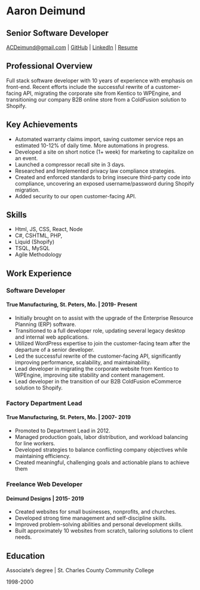 # Aaron Deimund

## Senior Software Developer

<ACDeimund@gmail.com> | [GitHub](https://github.com/Aaron-Deimund) | [LinkedIn](https://www.linkedin.com/in/aaron-deimund) | [Resume](https://www.github.com/Aaron-Deimund/Aaron-Deimund?tab=readme-ov-file)

## Professional Overview

Full stack software developer with 10 years of experience with emphasis on front-end. Recent efforts include the successful rewrite of a customer-facing API, migrating the corporate site from Kentico to WPEngine, and transitioning our company B2B online store from a ColdFusion solution to Shopify.

## Key Achievements

- Automated warranty claims import, saving customer service reps an estimated 10-12% of daily time. More automations in progress.
- Developed a site on short notice (1+ week) for marketing to capitalize on an event.
- Launched a compressor recall site in 3 days.
- Researched and Implemented privacy law compliance strategies.
- Created and enforced standards to bring insecure third-party code into compliance, uncovering an exposed username/password during Shopify migration.
- Added security to our open customer-facing API.

## Skills

- Html, JS, CSS, React, Node
- C#, CSHTML, PHP,
- Liquid (Shopify)
- TSQL, MySQL
- Agile Methodology

## Work Experience

### Software Developer

#### True Manufacturing, St. Peters, Mo. | 2019- Present

- Initially brought on to assist with the upgrade of the Enterprise Resource Planning (ERP) software.
- Transitioned to a full developer role, updating several legacy desktop and internal web applications.
- Utilized WordPress expertise to join the customer-facing team after the departure of a senior developer.
- Led the successful rewrite of the customer-facing API, significantly improving performance, scalability, and maintainability.
- Lead developer in migrating the corporate website from Kentico to WPEngine, improving site stability and content management.
- Lead developer in the transition of our B2B ColdFusion eCommerce solution to Shopify.

### Factory Department Lead

#### True Manufacturing, St. Peters, Mo. | 2007- 2019

- Promoted to Department Lead in 2012.
- Managed production goals, labor distribution, and workload balancing for line workers.
- Developed strategies to balance conflicting company objectives while maintaining efficiency.
- Created meaningful, challenging goals and actionable plans to achieve them

### Freelance Web Developer

#### Deimund Designs | 2015- 2019

- Created websites for small businesses, nonprofits, and churches.
- Developed strong time management and self-discipline skills.
- Improved problem-solving abilities and personal development skills.
- Built approximately 10 websites from scratch, tailoring solutions to client needs.

## Education

Associate’s degree | St. Charles County Community College

1998-2000
